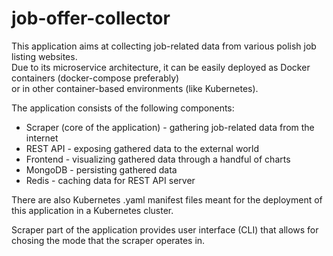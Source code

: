 # job-offer-collector
This application aims at collecting job-related data from various polish job listing websites.  
Due to its microservice architecture, it can be easily deployed as Docker containers (docker-compose preferably)  
or in other container-based environments (like Kubernetes).

The application consists of the following components:
* Scraper (core of the application) - gathering job-related data from the internet
* REST API - exposing gathered data to the external world
* Frontend - visualizing gathered data through a handful of charts
* MongoDB - persisting gathered data
* Redis - caching data for REST API server  

There are also Kubernetes .yaml manifest files meant for the deployment of this application in a Kubernetes cluster.

Scraper part of the application provides user interface (CLI) that allows
for chosing the mode that the scraper operates in.
